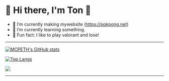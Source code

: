 # 🌳 Hi there, I'm Ton 👋

- 🏢  I’m currently making mywebsite (https://pokpong.net)
- 🍉  I’m currently learning something. 
- 🎈 Fun fact: I like to play valorant and lose!
***

[![MCPETH's GitHub stats](https://github-readme-stats.vercel.app/api?username=MCPETH&theme=radical)](https://github.com/MCPETH)

[![Top Langs](https://github-readme-stats.vercel.app/api/top-langs/?username=MCPETH&layout=compact&theme=radical)](https://github.com/MCPETH)








[<img align="center" src="https://img.shields.io/badge/Personal%20Site-pokpong.net-green">](https://pokpong.net)
***
